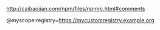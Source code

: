 http://caibaojian.com/npm/files/npmrc.html#comments

@myscope:registry=https://mycustomregistry.example.org
